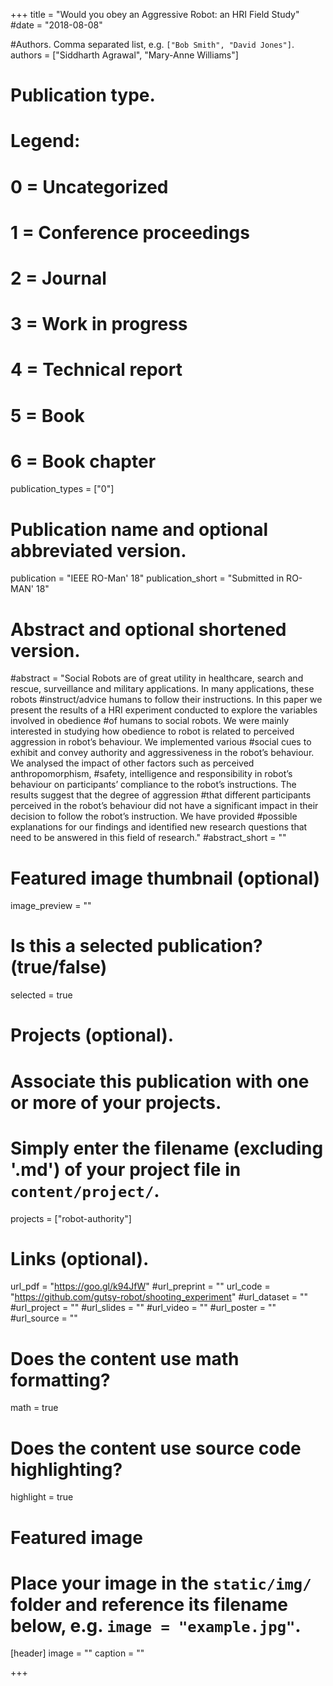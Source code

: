+++
title = "Would you obey an Aggressive Robot: an HRI Field Study"
#date = "2018-08-08"

#Authors. Comma separated list, e.g. `["Bob Smith", "David Jones"]`.
authors = ["Siddharth Agrawal", "Mary-Anne Williams"]

# Publication type.
# Legend:
# 0 = Uncategorized
# 1 = Conference proceedings
# 2 = Journal
# 3 = Work in progress
# 4 = Technical report
# 5 = Book
# 6 = Book chapter
publication_types = ["0"]

# Publication name and optional abbreviated version.
publication = "IEEE RO-Man' 18"
publication_short = "Submitted in RO-MAN' 18"

# Abstract and optional shortened version.
#abstract = "Social Robots are of great utility in healthcare, search and rescue, surveillance and military applications. In many applications, these robots #instruct/advice humans to follow their instructions. In this paper we present the results of a HRI experiment conducted to explore the variables involved in obedience #of humans to social robots. We were mainly interested in studying how obedience to robot is related to perceived aggression in robot’s behaviour. We implemented various #social cues to exhibit and convey authority and aggressiveness in the robot’s behaviour. We analysed the impact of other factors such as perceived anthropomorphism, #safety, intelligence and responsibility in robot’s behaviour on participants’ compliance to the robot’s instructions. The results suggest that the degree of aggression #that different participants perceived in the robot’s behaviour did not have a significant impact in their decision to follow the robot’s instruction. We have provided #possible explanations for our findings and identified new research questions that need to be answered in this field of research."
#abstract_short = ""

# Featured image thumbnail (optional)
image_preview = ""

# Is this a selected publication? (true/false)
selected = true

# Projects (optional).
#   Associate this publication with one or more of your projects.
#   Simply enter the filename (excluding '.md') of your project file in `content/project/`.
projects = ["robot-authority"]

# Links (optional).
url_pdf = "https://goo.gl/k94JfW"
#url_preprint = ""
url_code = "https://github.com/gutsy-robot/shooting_experiment"
#url_dataset = ""
#url_project = ""
#url_slides = ""
#url_video = ""
#url_poster = ""
#url_source = ""

# Does the content use math formatting?
math = true

# Does the content use source code highlighting?
highlight = true

# Featured image
# Place your image in the `static/img/` folder and reference its filename below, e.g. `image = "example.jpg"`.
[header]
image = ""
caption = ""

+++


